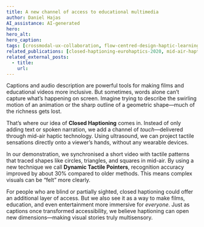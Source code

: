 ```yaml
---
title: A new channel of access to educational multimedia
author: Daniel Hajas
AI_assistance: AI-generated
hero: 
hero_alt: 
hero_caption: 
tags: [crossmodal-ux-collaboration, flow-centred-design-haptic-learning]
related_publications: [closed-haptioning-eurohaptics-2020, mid-air-haptic-pointer-toh-2020]
related_external_posts:
  - title:
    url:
---
```


Captions and audio description are powerful tools for making films and educational videos more inclusive. But sometimes, words alone can’t capture what’s happening on screen. Imagine trying to describe the swirling motion of an animation or the sharp outline of a geometric shape—much of the richness gets lost.

<!--more-->

That’s where our idea of **Closed Haptioning** comes in. Instead of only adding text or spoken narration, we add a channel of *touch*—delivered through mid-air haptic technology. Using ultrasound, we can project tactile sensations directly onto a viewer’s hands, without any wearable devices.

In our demonstration, we synchronised a short video with tactile patterns that traced shapes like circles, triangles, and squares in mid-air. By using a new technique we call **Dynamic Tactile Pointers**, recognition accuracy improved by about 30% compared to older methods. This means complex visuals can be “felt” more clearly.

For people who are blind or partially sighted, closed haptioning could offer an additional layer of access. But we also see it as a way to make films, education, and even entertainment more immersive for *everyone*. Just as captions once transformed accessibility, we believe haptioning can open new dimensions—making visual stories truly multisensory.